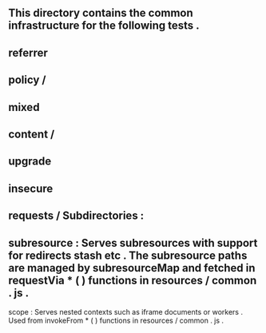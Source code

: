 This
directory
contains
the
common
infrastructure
for
the
following
tests
.
-
referrer
-
policy
/
-
mixed
-
content
/
-
upgrade
-
insecure
-
requests
/
Subdirectories
:
-
subresource
:
Serves
subresources
with
support
for
redirects
stash
etc
.
The
subresource
paths
are
managed
by
subresourceMap
and
fetched
in
requestVia
*
(
)
functions
in
resources
/
common
.
js
.
-
scope
:
Serves
nested
contexts
such
as
iframe
documents
or
workers
.
Used
from
invokeFrom
*
(
)
functions
in
resources
/
common
.
js
.
